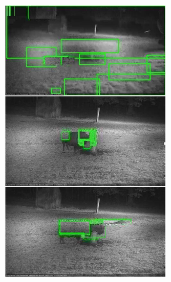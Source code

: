 ![20201101-175529-180532](in2/20201101/20201101-175529-180532_0_.jpg)
![20201101-180538-181542](in2/20201101/20201101-180538-181542_0_.jpg)
![20201101-181548-182553](in2/20201101/20201101-181548-182553_0_.jpg)
